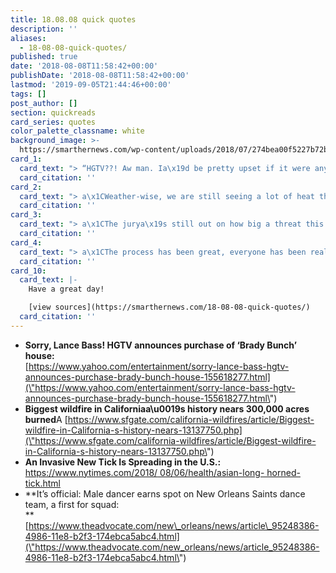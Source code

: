 ```yaml
---
title: 18.08.08 quick quotes
description: ''
aliases:
  - 18-08-08-quick-quotes/
published: true
date: '2018-08-08T11:58:42+00:00'
publishDate: '2018-08-08T11:58:42+00:00'
lastmod: '2019-09-05T21:44:46+00:00'
tags: []
post_author: []
section: quickreads
card_series: quotes
color_palette_classname: white
background_image: >-
  https://smarthernews.com/wp-content/uploads/2018/07/274bea00f5227b72bbc50574ac212e1106a76b194401.jpeg
card_1:
  card_text: "> “HGTV??! Aw man. Ia\x19d be pretty upset if it were anyone else, but how can you be mad at HGTV?? My television is stuck on that channel. Kudos HGTV, I know you will do the right thing with the house. That was always my biggest worry. I can smile again.”\n> \n> Lance Bass @Twitter, reacting to the sale of the former 'Brady Bunch' home to HGTV - Bass had bid on the house."
  card_citation: ''
card_2:
  card_text: "> a\x1CWeather-wise, we are still seeing a lot of heat throughout California and every day the vegetation is getting even drier, so conditions could get worse before they get better.a\x1D\n> \n> Jonathan Cox, Northern California battalion chief for the CA Department of Forestry and Fire Protection, or Cal Fire. 17 wildfires rage, including the largest fire in California history: the Mendocino Complex Fire."
  card_citation: ''
card_3:
  card_text: "> a\x1CThe jurya\x19s still out on how big a threat this is, but we think ita\x19s a very important question to address.a\x1D\n> \n> CDC Dr. Ben Beard on the arrival of the Asian long-horned tick in America. It's the first NEW tick species in the nation in 50 years. The ticks found in the U.S.A. don't carry human diseases \\*so far\\*, but in Asia, the virus they carry can be fatal."
  card_citation: ''
card_4:
  card_text: "> a\x1CThe process has been great, everyone has been really nice to me and I cana\x19t wait to see where this goes.a\x1D\n> \n> Jesse Hernandez (25), the first male to earn a spot on the New Orleans Saints dance squad as a \"Saintsation.\" In March, the L.A. Rams announced two male cheerleaders. NFL teams have hired stuntmen, but not male dancers to cheer along side the mainly all-women teams. NFL pre-season kicks off tomorrow."
  card_citation: ''
card_10:
  card_text: |-
    Have a great day!

    [view sources](https://smarthernews.com/18-08-08-quick-quotes/)
  card_citation: ''
---
```

*   **Sorry, Lance Bass! HGTV announces purchase of ‘Brady Bunch’ house:**  
    [https://www.yahoo.com/entertainment/sorry-lance-bass-hgtv-announces-purchase-brady-bunch-house-155618277.html](\"https://www.yahoo.com/entertainment/sorry-lance-bass-hgtv-announces-purchase-brady-bunch-house-155618277.html\")
*   **Biggest wildfire in Californiaa\\u0019s history nears 300,000 acres burned**A [https://www.sfgate.com/california-wildfires/article/Biggest-wildfire-in-California-s-history-nears-13137750.php](\"https://www.sfgate.com/california-wildfires/article/Biggest-wildfire-in-California-s-history-nears-13137750.php\")
*   **An Invasive New Tick Is Spreading in the U.S.:**  
    [https://www.nytimes.com/2018/ 08/06/health/asian-long- horned-tick.html](\"https://www.nytimes.com/2018/)
*   **It’s official: Male dancer earns spot on New Orleans Saints dance team, a first for squad:  
    **[https://www.theadvocate.com/new\_orleans/news/article\_95248386-4986-11e8-b2f3-174ebca5abc4.html](\"https://www.theadvocate.com/new_orleans/news/article_95248386-4986-11e8-b2f3-174ebca5abc4.html\")